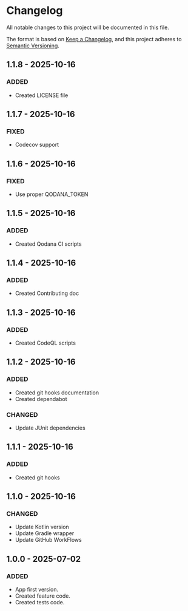 # Changelog

All notable changes to this project will be documented in this file.

The format is based on [Keep a Changelog](https://keepachangelog.com/en/1.0.0/), and this project adheres
to [Semantic Versioning](https://semver.org/spec/v2.0.0.html).

## 1.1.8 - 2025-10-16

### ADDED

- Created LICENSE file

## 1.1.7 - 2025-10-16

### FIXED

- Codecov support

## 1.1.6 - 2025-10-16

### FIXED

- Use proper QODANA_TOKEN

## 1.1.5 - 2025-10-16

### ADDED

- Created Qodana CI scripts

## 1.1.4 - 2025-10-16

### ADDED

- Created Contributing doc

## 1.1.3 - 2025-10-16

### ADDED

- Created CodeQL scripts

## 1.1.2 - 2025-10-16

### ADDED

- Created git hooks documentation
- Created dependabot

### CHANGED

- Update JUnit dependencies

## 1.1.1 - 2025-10-16

### ADDED

- Created git hooks

## 1.1.0 - 2025-10-16

### CHANGED

- Update Kotlin version
- Update Gradle wrapper
- Update GitHub WorkFlows

## 1.0.0 - 2025-07-02

### ADDED

- App first version.
- Created feature code.
- Created tests code.
